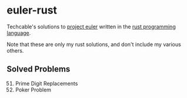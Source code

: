 euler-rust
==========
Techcable's solutions to [project euler](https://projecteuler.net/) written in the [rust programming language](https://www.rust-lang.org/).

Note that these are only my rust solutions, and don't include my various others.

## Solved Problems
51. Prime Digit Replacements
54. Poker Problem
